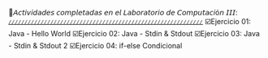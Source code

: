 📁𝘈𝘤𝘵𝘪𝘷𝘪𝘥𝘢𝘥𝘦𝘴 𝘤𝘰𝘮𝘱𝘭𝘦𝘵𝘢𝘥𝘢𝘴 𝘦𝘯 𝘦𝘭 𝘓𝘢𝘣𝘰𝘳𝘢𝘵𝘰𝘳𝘪𝘰 𝘥𝘦 𝘊𝘰𝘮𝘱𝘶𝘵𝘢𝘤𝘪ó𝘯 𝘐𝘐𝘐:
_̷_̷_̷_̷_̷_̷_̷_̷_̷_̷_̷_̷_̷_̷_̷_̷_̷_̷_̷_̷_̷_̷_̷_̷_̷_̷_̷_̷_̷_̷_̷_̷_̷_̷_̷_̷_̷_̷_̷_̷_̷_̷_̷_̷_̷_̷_̷_̷_̷_̷_̷_̷_̷_̷_̷_̷_̷_̷_̷_̷
☑️Ejercicio 01: Java - Hello World
☑️Ejercicio 02: Java - Stdin & Stdout
☑️Ejercicio 03: Java - Stdin & Stdout 2
☑️Ejercicio 04: if-else Condicional
